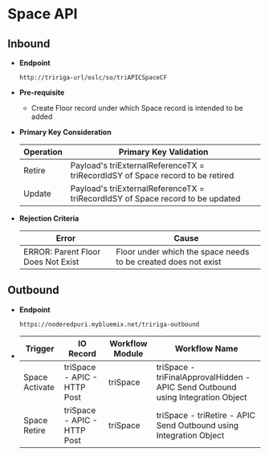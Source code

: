 # Space API


## Inbound

- **Endpoint**
  ```
  http://tririga-url/oslc/so/triAPICSpaceCF
  ```

- **Pre-requisite**
  
  - Create Floor record under which Space record is intended to be added

- **Primary Key Consideration**

  Operation | Primary Key Validation
  ---|---
  Retire | Payload's triExternalReferenceTX = triRecordIdSY of Space record to be retired
  Update | Payload's triExternalReferenceTX = triRecordIdSY of Space record to be updated
  
- **Rejection Criteria**

  Error | Cause
  ---|---
  ERROR: Parent Floor Does Not Exist | Floor under which the space needs to be created does not exist



## Outbound

- **Endpoint**
  ```
  https://noderedpuri.mybluemix.net/tririga-outbound
  ```
  
- Trigger | IO Record | Workflow Module | Workflow Name 
  ---|---|---|---
  Space Activate | triSpace - APIC - HTTP Post | triSpace | triSpace - triFinalApprovalHidden - APIC Send Outbound using Integration Object 
  Space Retire | triSpace - APIC - HTTP Post | triSpace | triSpace - triRetire - APIC Send Outbound using Integration Object 
  
